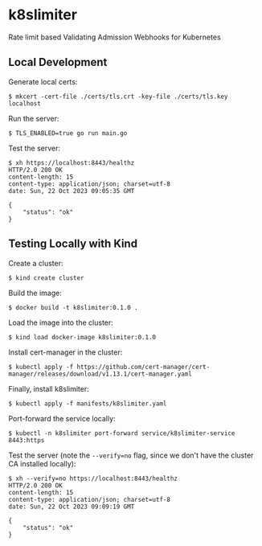 # k8slimiter

Rate limit based Validating Admission Webhooks for Kubernetes

## Local Development

Generate local certs:

```
$ mkcert -cert-file ./certs/tls.crt -key-file ./certs/tls.key localhost
```

Run the server:

```
$ TLS_ENABLED=true go run main.go
```

Test the server:

```
$ xh https://localhost:8443/healthz
HTTP/2.0 200 OK
content-length: 15
content-type: application/json; charset=utf-8
date: Sun, 22 Oct 2023 09:05:35 GMT

{
    "status": "ok"
}
```

## Testing Locally with Kind

Create a cluster:

```
$ kind create cluster
```

Build the image:

```
$ docker build -t k8slimiter:0.1.0 .
```

Load the image into the cluster:

```
$ kind load docker-image k8slimiter:0.1.0
```

Install cert-manager in the cluster:

```
$ kubectl apply -f https://github.com/cert-manager/cert-manager/releases/download/v1.13.1/cert-manager.yaml
```

Finally, install k8slimiter:

```
$ kubectl apply -f manifests/k8slimiter.yaml
```

Port-forward the service locally:

```
$ kubectl -n k8slimiter port-forward service/k8slimiter-service 8443:https
```

Test the server (note the `--verify=no` flag, since we don't have the cluster CA installed locally):

```
$ xh --verify=no https://localhost:8443/healthz
HTTP/2.0 200 OK
content-length: 15
content-type: application/json; charset=utf-8
date: Sun, 22 Oct 2023 09:09:19 GMT

{
    "status": "ok"
}
```
